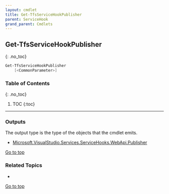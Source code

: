 ```yaml
---
layout: cmdlet
title: Get-TfsServiceHookPublisher
parent: ServiceHook
grand_parent: Cmdlets
---
```

## Get-TfsServiceHookPublisher
{: .no_toc}



```powershell
Get-TfsServiceHookPublisher
    [<CommonParameter>]

```

### Table of Contents
{: .no_toc}

1. TOC
{:toc}

-----

### Outputs

The output type is the type of the objects that the cmdlet emits.

* [Microsoft.VisualStudio.Services.ServiceHooks.WebApi.Publisher](https://docs.microsoft.com/en-us/dotnet/api/Microsoft.VisualStudio.Services.ServiceHooks.WebApi.Publisher)

[Go to top](#get-tfsservicehookpublisher)

### Related Topics

* 


[Go to top](#get-tfsservicehookpublisher)

